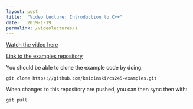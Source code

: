 ```yaml
---
layout: post
title:  "Video Lecture: Introduction to C++"
date:   2019-1-19
permalink: /videolectures/1
---
```


[Watch the video here](https://www.youtube.com/watch?v=doUVMwJhC1M&t=28s)

[Link to the examples repository](https://github.com/kmicinski/cs245-examples)

You should be able to clone the example code by doing:

    git clone https://github.com/kmicinski/cs245-examples.git

When changes to this repository are pushed, you can then sync then
with:

    git pull


